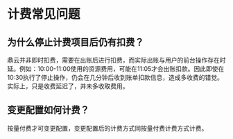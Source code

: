 # 计费常见问题

## 为什么停止计费项目后仍有扣费？

鼎云并非即时扣费，需要在出账后进行扣费，而实际出账与用户的前台操作存在时延。例如：10:00-11:00使用的资源费用，可能在11:05才会出账扣款。因此即使在10:30执行了停止操作，仍会在几分钟后收到账单扣款信息，造成多收费的错觉。实际上，只是收费延迟了，并未多收取费用。

## 变更配置如何计费？
按量付费才可变更配置，变更配置后的计费方式同按量付费计费方式计费。